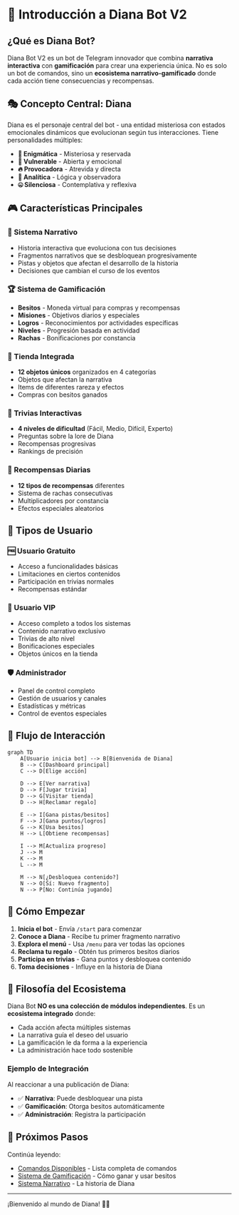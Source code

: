 # 🌙 Introducción a Diana Bot V2

## ¿Qué es Diana Bot?

Diana Bot V2 es un bot de Telegram innovador que combina **narrativa interactiva** con **gamificación** para crear una experiencia única. No es solo un bot de comandos, sino un **ecosistema narrativo-gamificado** donde cada acción tiene consecuencias y recompensas.

## 🎭 Concepto Central: Diana

Diana es el personaje central del bot - una entidad misteriosa con estados emocionales dinámicos que evolucionan según tus interacciones. Tiene personalidades múltiples:

- **🔮 Enigmática** - Misteriosa y reservada
- **💭 Vulnerable** - Abierta y emocional  
- **🔥 Provocadora** - Atrevida y directa
- **🧠 Analítica** - Lógica y observadora
- **🤐 Silenciosa** - Contemplativa y reflexiva

## 🎮 Características Principales

### 📖 Sistema Narrativo
- Historia interactiva que evoluciona con tus decisiones
- Fragmentos narrativos que se desbloquean progresivamente
- Pistas y objetos que afectan el desarrollo de la historia
- Decisiones que cambian el curso de los eventos

### 🏆 Sistema de Gamificación
- **Besitos** - Moneda virtual para compras y recompensas
- **Misiones** - Objetivos diarios y especiales
- **Logros** - Reconocimientos por actividades específicas  
- **Niveles** - Progresión basada en actividad
- **Rachas** - Bonificaciones por constancia

### 🛒 Tienda Integrada
- **12 objetos únicos** organizados en 4 categorías
- Objetos que afectan la narrativa
- Items de diferentes rareza y efectos
- Compras con besitos ganados

### 🧠 Trivias Interactivas
- **4 niveles de dificultad** (Fácil, Medio, Difícil, Experto)
- Preguntas sobre la lore de Diana
- Recompensas progresivas
- Rankings de precisión

### 🎁 Recompensas Diarias
- **12 tipos de recompensas** diferentes
- Sistema de rachas consecutivas
- Multiplicadores por constancia
- Efectos especiales aleatorios

## 👥 Tipos de Usuario

### 🆓 Usuario Gratuito
- Acceso a funcionalidades básicas
- Limitaciones en ciertos contenidos
- Participación en trivias normales
- Recompensas estándar

### 💎 Usuario VIP
- Acceso completo a todos los sistemas
- Contenido narrativo exclusivo
- Trivias de alto nivel
- Bonificaciones especiales
- Objetos únicos en la tienda

### 🛡️ Administrador
- Panel de control completo
- Gestión de usuarios y canales
- Estadísticas y métricas
- Control de eventos especiales

## 🔄 Flujo de Interacción

```mermaid
graph TD
    A[Usuario inicia bot] --> B[Bienvenida de Diana]
    B --> C[Dashboard principal]
    C --> D[Elige acción]
    
    D --> E[Ver narrativa]
    D --> F[Jugar trivia] 
    D --> G[Visitar tienda]
    D --> H[Reclamar regalo]
    
    E --> I[Gana pistas/besitos]
    F --> J[Gana puntos/logros]
    G --> K[Usa besitos]
    H --> L[Obtiene recompensas]
    
    I --> M[Actualiza progreso]
    J --> M
    K --> M
    L --> M
    
    M --> N[¿Desbloquea contenido?]
    N --> O[Sí: Nuevo fragmento]
    N --> P[No: Continúa jugando]
```

## 🚀 Cómo Empezar

1. **Inicia el bot** - Envía `/start` para comenzar
2. **Conoce a Diana** - Recibe tu primer fragmento narrativo
3. **Explora el menú** - Usa `/menu` para ver todas las opciones
4. **Reclama tu regalo** - Obtén tus primeros besitos diarios
5. **Participa en trivias** - Gana puntos y desbloquea contenido
6. **Toma decisiones** - Influye en la historia de Diana

## 🎯 Filosofía del Ecosistema

Diana Bot **NO es una colección de módulos independientes**. Es un **ecosistema integrado** donde:

- Cada acción afecta múltiples sistemas
- La narrativa guía el deseo del usuario  
- La gamificación le da forma a la experiencia
- La administración hace todo sostenible

### Ejemplo de Integración
Al reaccionar a una publicación de Diana:
- ✅ **Narrativa**: Puede desbloquear una pista
- ✅ **Gamificación**: Otorga besitos automáticamente  
- ✅ **Administración**: Registra la participación

## 📱 Próximos Pasos

Continúa leyendo:
- [Comandos Disponibles](02-comandos.md) - Lista completa de comandos
- [Sistema de Gamificación](03-gamificacion.md) - Cómo ganar y usar besitos
- [Sistema Narrativo](04-narrativa.md) - La historia de Diana

---

¡Bienvenido al mundo de Diana! 🌙✨